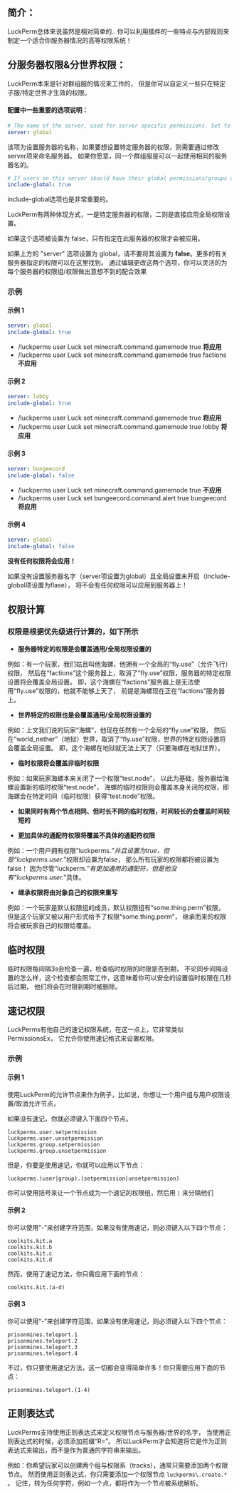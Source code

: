 ## 简介：
LuckPerm总体来说虽然是相对简单的..
你可以利用插件的一些特点与内部规则来制定一个适合你服务器情况的高等权限系统！

## 分服务器权限&分世界权限：
LuckPerm本来是针对群组服的情况来工作的，
但是你可以自定义一些只在特定子服/特定世界才生效的权限。

#### 配置中一些重要的选项说明：
```yml
# The name of the server, used for server specific permissions. Set to 'global' to disable.
server: global
```
该项为设置服务器的名称，如果要想设置特定服务器的权限，则需要通过修改server项来命名服务器。
如果你愿意，同一个群组服是可以一起使用相同的服务器名的。

```yml
# If users on this server should have their global permissions/groups applied.
include-global: true
```
include-global选项也是非常重要的。

LuckPerm有两种体现方式，一是特定服务器的权限，二则是直接应用全局权限设置。

如果这个选项被设置为 false，只有指定在此服务器的权限才会被应用。

如果上方的 "server" 选项设置为 global，请不要将其设置为 **false**。更多的有关服务器指定的权限可以在这里找到。
通过编辑更改这两个选项，你可以灵活的为每个服务器的权限组/权限做出意想不到的配合效果

### 示例
#### 示例 1
```yml
server: global
include-global: true
```
* /luckperms user Luck set minecraft.command.gamemode true **将应用**
* /luckperms user Luck set minecraft.command.gamemode true factions **不应用**

#### 示例 2
```yml
server: lobby
include-global: true
```
* /luckperms user Luck set minecraft.command.gamemode true **将应用**
* /luckperms user Luck set minecraft.command.gamemode true lobby **将应用**

#### 示例 3
```yml
server: bungeecord
include-global: false
```
* /luckperms user Luck set minecraft.command.gamemode true **不应用**
* /luckperms user Luck set bungeecord.command.alert true bungeecord **将应用**

#### 示例 4
```yml
server: global
include-global: false
```
**没有任何权限将会应用！**

如果没有设置服务器名字（server项设置为global）且全局设置未开启（include-global项设置为flase），
将不会有任何权限可以应用到服务器上！

## 权限计算
### 权限是根据优先级进行计算的，如下所示
* **服务器特定的权限是会覆盖通用/全局权限设置的**

例如：有一个玩家，我们姑且叫他海螺，他拥有一个全局的“fly.use”（允许飞行）权限，
然后在“factions”这个服务器上，取消了“fly.use”权限，服务器的特定权限设置将会覆盖全局设置。
即，这个海螺在“factions”服务器上是无法使用“fly.use”权限的，他就不能够上天了，
前提是海螺现在正在“factions”服务器上。

* **世界特定的权限也是会覆盖通用/全局权限设置的**

例如：上文我们说的玩家“海螺”，他现在任然有一个全局的“fly.use”权限，
然后在“world_nether”（地狱）世界，取消了“fly.use”权限，世界的特定权限设置将会覆盖全局设置。
即，这个海螺在地狱就无法上天了（只要海螺在地狱世界）。

* **临时权限将会覆盖非临时权限**

例如：如果玩家海螺本来关闭了一个权限“test.node”，
以此为基础，服务器给海螺设置新的临时权限“test.node”，
海螺的临时权限则会覆盖本身关闭的权限，即海螺会在特定时间（临时权限）获得“test.node”权限。

* **如果同时有两个节点相同、但时长不同的临时权限，时间较长的会覆盖时间较短的**


* **更加具体的通配符权限将覆盖不具体的通配符权限**

例如：一个用户拥有权限“luckperms.*”并且设置为true，但是“luckperms.user.*”权限却设置为false，
那么所有玩家的权限都将被设置为false！
因为尽管“luckperm.*”有更加通用的通配符，但是他没有“luckperms.user.*”具体。

* **继承权限将由对象自己的权限来重写**

例如：一个玩家是默认权限组的成员，默认权限组有“some.thing.perm”权限，
但是这个玩家又被以用户形式给予了权限“some.thing.perm”，
继承而来的权限将会被玩家自己的权限给覆盖。

## 临时权限
临时权限每间隔3s会检查一遍，检查临时权限的时限是否到期，
不论同步间隔设置的怎么样，这个检查都会照常工作，这意味着你可以安全的设置临时权限在几秒后过期，
他们将会在时限到期时被删除。

## 速记权限
LuckPerms有他自己的速记权限系统，在这一点上，它非常类似PermissionsEx，
它允许你使用速记格式来设置权限。

### 示例
#### 示例 1
使用LuckPerm的允许节点来作为例子，比如说，你想让一个用户组与用户权限设置/取消允许节点，

如果没有速记，你就必须键入下面四个节点。
```
luckperms.user.setpermission
luckperms.user.unsetpermission
luckperms.group.setpermission
luckperms.group.unsetpermission
```
但是，你要是使用速记，你就可以应用以下节点：

`luckperms.(user|group).(setpermission|unsetpermission)`

你可以使用括号来让一个节点成为一个速记的权限组，然后用 `|` 来分隔他们

#### 示例 2
你可以使用“-”来创建字符范围，如果没有使用速记，则必须键入以下四个节点：
```
coolkits.kit.a
coolkits.kit.b
coolkits.kit.c
coolkits.kit.d
```
然而，使用了速记方法，你只需应用下面的节点：

`coolkits.kit.(a-d)`

#### 示例 3
你可以使用“-”来创建字符范围，如果没有使用速记，则必须键入以下四个节点：
```
prisonmines.teleport.1
prisonmines.teleport.2
prisonmines.teleport.3
prisonmines.teleport.4
```
不过，你只要使用速记方法，这一切都会变得简单许多！你只需要应用下面的节点：

`prisonmines.teleport.(1-4)`

## 正则表达式
LuckPerms支持使用正则表达式来定义权限节点与服务器/世界的名字，
当使用正则表达式的时候，必须添加前缀“R=”。
所以LuckPerm才会知道将它是作为正则表达式来输出，而不是作为普通的字符串来输出。

例如：你希望玩家可以创建两个组与权限系（tracks），通常只需要添加两个权限节点。
然而使用正则表达式，你只需要添加一个权限节点 `luckperms\.create.*` 。
记住，转为任何字符，例如一个点，都将作为一个节点被系统解析。
